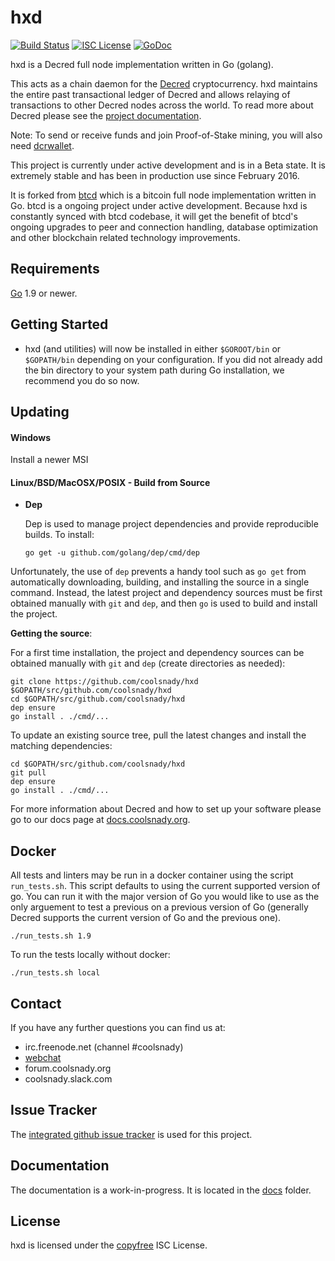 hxd
====

[![Build Status](https://travis-ci.org/coolsnady/hxd.png?branch=master)](https://travis-ci.org/coolsnady/hxd)
[![ISC License](http://img.shields.io/badge/license-ISC-blue.svg)](http://copyfree.org)
[![GoDoc](https://img.shields.io/badge/godoc-reference-blue.svg)](http://godoc.org/github.com/coolsnady/hxd)

hxd is a Decred full node implementation written in Go (golang).

This acts as a chain daemon for the [Decred](https://coolsnady.org) cryptocurrency.
hxd maintains the entire past transactional ledger of Decred and allows
 relaying of transactions to other Decred nodes across the world.  To read more
about Decred please see the
[project documentation](https://docs.coolsnady.org/#overview).

Note: To send or receive funds and join Proof-of-Stake mining, you will also need
[dcrwallet](https://github.com/coolsnady/dcrwallet).

This project is currently under active development and is in a Beta state.  It
is extremely stable and has been in production use since February 2016.

It is forked from [btcd](https://github.com/btcsuite/btcd) which is a bitcoin
full node implementation written in Go.  btcd is a ongoing project under active
development.  Because hxd is constantly synced with btcd codebase, it will
get the benefit of btcd's ongoing upgrades to peer and connection handling,
database optimization and other blockchain related technology improvements.

## Requirements

[Go](http://golang.org) 1.9 or newer.

## Getting Started

- hxd (and utilities) will now be installed in either ```$GOROOT/bin``` or
  ```$GOPATH/bin``` depending on your configuration.  If you did not already
  add the bin directory to your system path during Go installation, we
  recommend you do so now.

## Updating

#### Windows

Install a newer MSI

#### Linux/BSD/MacOSX/POSIX - Build from Source

- **Dep**

  Dep is used to manage project dependencies and provide reproducible builds.
  To install:

  `go get -u github.com/golang/dep/cmd/dep`

Unfortunately, the use of `dep` prevents a handy tool such as `go get` from
automatically downloading, building, and installing the source in a single
command.  Instead, the latest project and dependency sources must be first
obtained manually with `git` and `dep`, and then `go` is used to build and
install the project.

**Getting the source**:

For a first time installation, the project and dependency sources can be
obtained manually with `git` and `dep` (create directories as needed):

```
git clone https://github.com/coolsnady/hxd $GOPATH/src/github.com/coolsnady/hxd
cd $GOPATH/src/github.com/coolsnady/hxd
dep ensure
go install . ./cmd/...
```

To update an existing source tree, pull the latest changes and install the
matching dependencies:

```
cd $GOPATH/src/github.com/coolsnady/hxd
git pull
dep ensure
go install . ./cmd/...
```

For more information about Decred and how to set up your software please go to
our docs page at [docs.coolsnady.org](https://docs.coolsnady.org/getting-started/beginner-guide/).

## Docker

All tests and linters may be run in a docker container using the script
`run_tests.sh`.  This script defaults to using the current supported version of
go.  You can run it with the major version of Go you would like to use as the
only arguement to test a previous on a previous version of Go (generally Decred
supports the current version of Go and the previous one).

```
./run_tests.sh 1.9
```

To run the tests locally without docker:

```
./run_tests.sh local
```

## Contact

If you have any further questions you can find us at:

- irc.freenode.net (channel #coolsnady)
- [webchat](https://webchat.freenode.net/?channels=coolsnady)
- forum.coolsnady.org
- coolsnady.slack.com

## Issue Tracker

The [integrated github issue tracker](https://github.com/coolsnady/hxd/issues)
is used for this project.

## Documentation

The documentation is a work-in-progress.  It is located in the
[docs](https://github.com/coolsnady/hxd/tree/master/docs) folder.

## License

hxd is licensed under the [copyfree](http://copyfree.org) ISC License.
